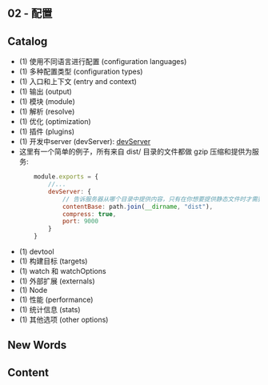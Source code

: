 ## 02 - 配置




## Catalog
- (1) 使用不同语言进行配置 (configuration languages)
- (1) 多种配置类型 (configuration types)
- (1) 入口和上下文 (entry and context)
- (1) 输出 (output)
- (1) 模块 (module)
- (1) 解析 (resolve)
- (1) 优化 (optimization)
- (1) 插件 (plugins)
- (1) 开发中server (devServer): [devServer](https://webpack.docschina.org/configuration/dev-server)
- 这里有一个简单的例子，所有来自 dist/ 目录的文件都做 gzip 压缩和提供为服务:
  ```javascript
      module.exports = {
          //...
          devServer: {
              // 告诉服务器从哪个目录中提供内容，只有在你想要提供静态文件时才需要。
              contentBase: path.join(__dirname, "dist"),
              compress: true,
              port: 9000
          }
      }
  ```
- (1) devtool
- (1) 构建目标 (targets)
- (1) watch 和 watchOptions
- (1) 外部扩展 (externals)
- (1) Node
- (1) 性能 (performance)
- (1) 统计信息 (stats)
- (1) 其他选项 (other options)



## New Words




## Content



